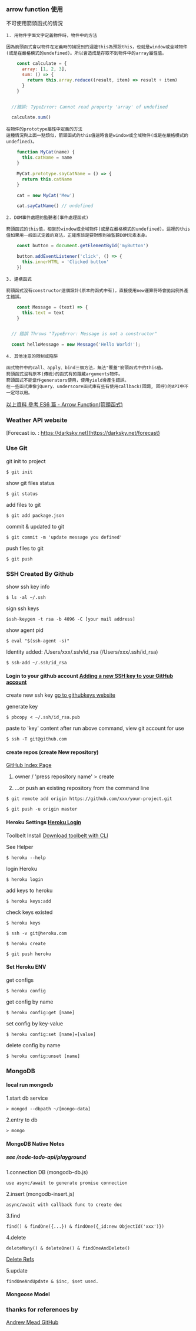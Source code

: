 ### arrow function 使用

  不可使用箭頭函式的情況
  
    1. 用物件字面文字定義物件時，物件中的方法

    因為箭頭函式會以物件在定義時的捕捉到的週邊this為預設this，也就是window或全域物件(或是在嚴格模式的undefined)。所以會造成是存取不到物件中的array屬性值。
  ``` javascript
      const calculate = {
        array: [1, 2, 3],
        sum: () => {
          return this.array.reduce((result, item) => result + item)
        }
      }
  

    //錯誤: TypeError: Cannot read property 'array' of undefined

    calculate.sum()
  ```
    在物件的prototype屬性中定義的方法
    這種情況與上面一點類似，箭頭函式的this值這時會是window或全域物件(或是在嚴格模式的undefined)。
  ``` javascript
      function MyCat(name) {
        this.catName = name
      }

      MyCat.prototype.sayCatName = () => {
        return this.catName
      }

      cat = new MyCat('Mew')

      cat.sayCatName() // undefined
  ```
    2. DOM事件處理的監聽者(事件處理函式)

    箭頭函式的this值，相當於window或全域物件(或是在嚴格模式的undefined)。這裡的this值如果用一般函式定義的寫法，正確應該是要對應到被監聽DOM元素本身。

  ``` javascript
      const button = document.getElementById('myButton')

      button.addEventListener('click', () => {
        this.innerHTML = 'Clicked button'
      })
  ```

    3. 建構函式
    
    箭頭函式沒有constructor這個設計(原本的函式中有)，直接使用new運算符時會拋出例外產生錯誤。

  ``` javascript
      const Message = (text) => {
        this.text = text
      }
  

    // 錯誤 Throws "TypeError: Message is not a constructor"

    const helloMessage = new Message('Hello World!');
  ```

    4. 其他注意的限制或陷阱

    函式物件中的call、apply、bind三個方法，無法"覆蓋"箭頭函式中的this值。
    箭頭函式沒有原本(傳統)的函式有的隱藏arguments物件。
    箭頭函式不能當作generators使用，使用yield會產生錯誤。
    在一些函式庫像jQuery、underscore函式庫有些有使用callback(回調, 回呼)的API中不一定可以用。

[以上資料 參考 ES6 篇 - Arrow Function(箭頭函式)](https://ithelp.ithome.com.tw/articles/10185221) 

### Weather API website

  [Forecast io. : https://darksky.net](https://darksky.net/forecast)

### Use Git

  git init to project

    $ git init

  show git files status

    $ git status 

  add files to git

    $ git add package.json 

  commit & updated to git

    $ git commit -m 'update message you defined'

  push files to git  

    $ git push

### SSH Created By Github

  show ssh key info

    $ ls -al ~/.ssh

  sign ssh keys

    $ssh-keygen -t rsa -b 4096 -C [your mail address]

  show agent pid

    $ eval "$(ssh-agent -s)"

  Identity added: /Users/xxx/.ssh/id_rsa (/Users/xxx/.ssh/id_rsa)

    $ ssh-add ~/.ssh/id_rsa

#### Login to your github account [Adding a new SSH key to your GitHub account](https://help.github.com/articles/adding-a-new-ssh-key-to-your-github-account/)

  create new ssh key [go to githubkeys website](https://github.com/settings/keys)

  generate key

    $ pbcopy < ~/.ssh/id_rsa.pub

  paste to 'key' content after run above command,  view git account for use

    $ ssh -T git@github.com

#### create repos (create New repository)

  [GitHub Index Page](https://github.com/)

  1. owner / 'press repository name' > create

  2. …or push an existing repository from the command line

    $ git remote add origin https://github.com/xxx/your-project.git
    
    $ git push -u origin master

#### Heroku Settings [Heroku Login](https://dashboard.heroku.com/)


  Toolbelt Install [Download toolbelt with CLI](https://blog.heroku.com/the_heroku_toolbelt)

  See Helper 
    
    $ heroku --help

  login Heroku 
  
    $ heroku login 

  add keys to heroku 
  
    $ heroku keys:add

  check keys existed 
  
    $ heroku keys

    $ ssh -v git@heroku.com

    $ heroku create

    $ git push heroku

#### Set Heroku ENV

  get configs

    $ heroku config

  get config by name

    $ heroku config:get [name]

  set config by key-value

    $ heroku config:set [name]=[value]

  delete config by name

    $ heroku config:unset [name]


### MongoDB

#### local run mongodb

1.start db service

    > mongod --dbpath ~/[mongo-data] 

2.entry to db

    > mongo

#### MongoDB Native Notes

##### see /node-todo-api/playground

1.connection DB (mongodb-db.js)

    use async/await to generate promise connection

2.insert (mongodb-insert.js)

    async/await with callback func to create doc

3.find

    find() & findOne({...}) & findOne({_id:new ObjectId('xxx')})

4.delete

    deleteMany() & deleteOne() & findOneAndDelete()

  [Delete Refs](https://stackoverflow.com/questions/42715591/mongodb-difference-remove-vs-findoneanddelete-vs-deleteone)

5.update

    findOneAndUpdate & $inc, $set used.

#### Mongoose Model



### thanks for references by
  [Andrew Mead GitHub](https://github.com/andrewjmead)